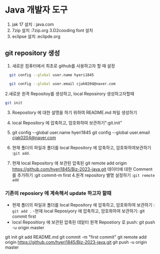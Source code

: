 # Java 개발자 도구
1. jak 17 설치 : java.com
2. 7zip 설치 :7zip.org
3.D2cooding font 설치
4. eclipse 설치 :eclipde.org 

## git repository 생성
1. 새로운 컴퓨터에서 최초로 github를 사용하고자 할 때 설정
```bash
  git config --global user.name hyeri1845

  git config --global user.email cjak0204@naver.com
  ```
2.새로운 원격 Repositoy를 생성하고, local Reposirory 생성하고자할때
```bash
git init
```
3. Roepository 에 대한 설명을 하기 위하여 README.md 파일 생성하기
2. local Repository 에 압축하고, 암호화하여 보관하기":git.init"
3. git config --global user.name hyeri1845
  git config --global user.email cjak0204@naver.com 

3. 현재 폴더의 파일과 폴더를 local Repository 에
압축하고, 암호화하여보관하기 :`git add.` 
4. 현재 local Repository 에 보관된 압축된 git remote add origin https://github.com/hyeri1845/Biz-2023-java.git
데이터에 대한 Comment 를 추가하기 :git commit-m first
4.원격 repository 별명 설정하기 :`git remote add`
### 기존의 reposiory 에 계속해서 update 하고자 할때

- 현재 폴더의 파일과 폴더를 local Repository 에 압축하고, 암호화하여
보관하기 : `git add .`
-현재 local Reposiyory 에 압축하고, 암호화하여 보관하기: git commit first
- locsl Repositiory 에 보관된 압축된 데잍터 원격 Repostiory 로
push: git push -u origin master


git init
git add README.md
git commit -m "first commit"
git remote add origin https://github.com/hyeri1845/Biz-2023-java.git
git push -u origin master